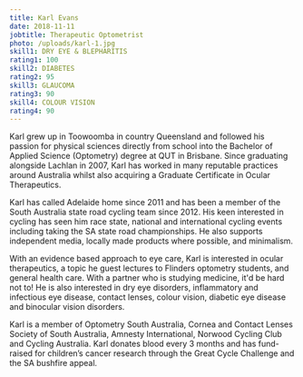 ```yaml
---
title: Karl Evans
date: 2018-11-11
jobtitle: Therapeutic Optometrist
photo: /uploads/karl-1.jpg
skill1: DRY EYE & BLEPHARITIS
rating1: 100
skill2: DIABETES
rating2: 95
skill3: GLAUCOMA
rating3: 90
skill4: COLOUR VISION
rating4: 90
---
```


Karl grew up in Toowoomba in country Queensland and followed his passion for physical sciences directly from school into the Bachelor of Applied Science (Optometry) degree at QUT in Brisbane. Since graduating alongside Lachlan in 2007,  Karl has worked in many reputable practices around Australia whilst also acquiring a Graduate Certificate in Ocular Therapeutics. 

Karl has called Adelaide home since 2011 and has been a member of the South Australia state road cycling team since 2012. 
His keen interested in cycling has seen him race state, national and international cycling events including taking the SA state road championships. He also supports independent media, locally made products where possible, and minimalism.

With an evidence based approach to eye care, Karl is interested in ocular therapeutics, a topic he guest lectures to Flinders optometry students, and general health care. With a partner who is studying medicine, it'd be hard not to! He is also interested in dry eye disorders, inflammatory and infectious eye disease, contact lenses, colour vision, diabetic eye disease and binocular vision disorders.

Karl is a member of Optometry South Australia, Cornea and Contact Lenses Society of South Australia, Amnesty International, Norwood Cycling Club and Cycling Australia. Karl donates blood every 3 months and has fund-raised for children’s cancer research through the Great Cycle Challenge and the SA bushfire appeal.

